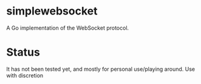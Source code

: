 # simplewebsocket
A Go implementation of the WebSocket protocol.

# Status
It has not been tested yet, and mostly for personal use/playing around. Use with discretion


